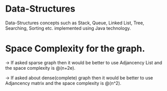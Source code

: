 # Data-Structures
Data-Structures concepts such as Stack, Queue, Linked List, Tree, Searching, Sorting etc. implemented using Java technology.

# Space Complexity for the graph.
 -> If asked sparse graph then it would be better to use Adjancency List and the space complexity is @(n+2e).
 
 -> If asked about dense(complete) graph then it would be better to use Adjancency matrix and the space complexity is @(n^2).

